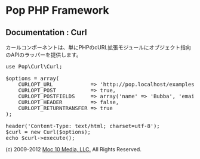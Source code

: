 Pop PHP Framework
=================

Documentation : Curl
--------------------

カールコンポーネントは、単にPHPのcURL拡張モジュールにオブジェクト指向のAPIのラッパーを提供します。

<pre>
use Pop\Curl\Curl;

$options = array(
    CURLOPT_URL            => 'http://pop.localhost/examples/curl/curl-process.php',
    CURLOPT_POST           => true,
    CURLOPT_POSTFIELDS     => array('name' => 'Bubba', 'email' => 'bubba@hotmail.com'),
    CURLOPT_HEADER         => false,
    CURLOPT_RETURNTRANSFER => true
);

header('Content-Type: text/html; charset=utf-8');
$curl = new Curl($options);
echo $curl->execute();
</pre>

(c) 2009-2012 [Moc 10 Media, LLC.](http://www.moc10media.com) All Rights Reserved.
